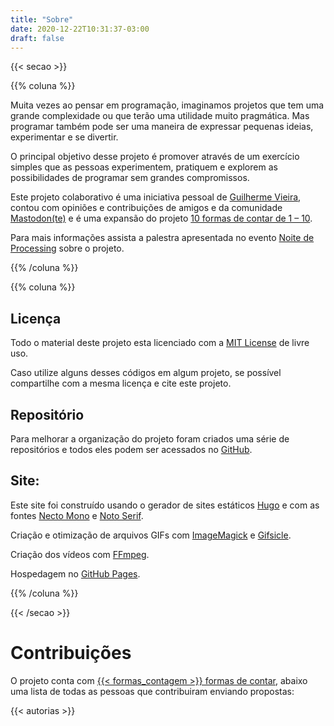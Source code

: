```yaml
---
title: "Sobre"
date: 2020-12-22T10:31:37-03:00
draft: false
---
```


{{< secao >}}

{{% coluna %}}

Muita vezes ao pensar em programação, imaginamos projetos que tem uma grande complexidade ou que terão uma utilidade muito pragmática. Mas programar também pode ser uma maneira de expressar pequenas ideias, experimentar e se divertir.

O principal objetivo desse projeto é promover através de um exercício simples que as pessoas experimentem, pratiquem e explorem as possibilidades de programar sem grandes compromissos.

Este projeto colaborativo é uma iniciativa pessoal de [Guilherme Vieira](https://guilhermevieira.info), contou com opiniões e contribuições de amigos e da comunidade [Mastodon(te)](https://masto.donte.com.br) e é uma expansão do projeto [10 formas de contar de 1 – 10](https://www.norte.in/produto/01-10/).

Para mais informações assista a palestra apresentada no evento [Noite de Processing](https://www.youtube.com/watch?v=hjoILO9_oJQ) sobre o projeto.

{{% /coluna %}}

{{% coluna %}}
    
## Licença

Todo o material deste projeto esta licenciado com a [MIT License](https://github.com/1-100/1-100-Site/blob/main/LICENSE) de livre uso.

Caso utilize alguns desses códigos em algum projeto, se possível compartilhe com a mesma licença e cite este projeto.

## Repositório

Para melhorar a organização do projeto foram criados uma série de repositórios e todos eles podem ser acessados no [GitHub](https://github.com/1-100/).

## Site:

Este site foi construído usando o gerador de sites estáticos [Hugo](https://gohugo.io/) e com as fontes [Necto Mono](http://collletttivo.it/) e [Noto Serif](https://fonts.google.com/specimen/Noto+Serif).

Criação e otimização de arquivos GIFs com [ImageMagick](https://imagemagick.org/index.php) e [Gifsicle](https://www.lcdf.org/gifsicle/).

Criação dos vídeos com [FFmpeg](https://ffmpeg.org/).

Hospedagem no [GitHub Pages](https://pages.github.com/).

{{% /coluna %}}

{{< /secao >}}

# Contribuições

O projeto conta com [{{< formas_contagem >}} formas de contar](/formas), abaixo uma lista de todas as pessoas que contribuiram enviando propostas:

{{< autorias >}}